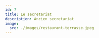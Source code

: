 ```yaml
---
id: 7
title: Le secretariat
description: Ancien secretariat
image:
  src: ./images/restaurant-terrasse.jpeg
---
```

